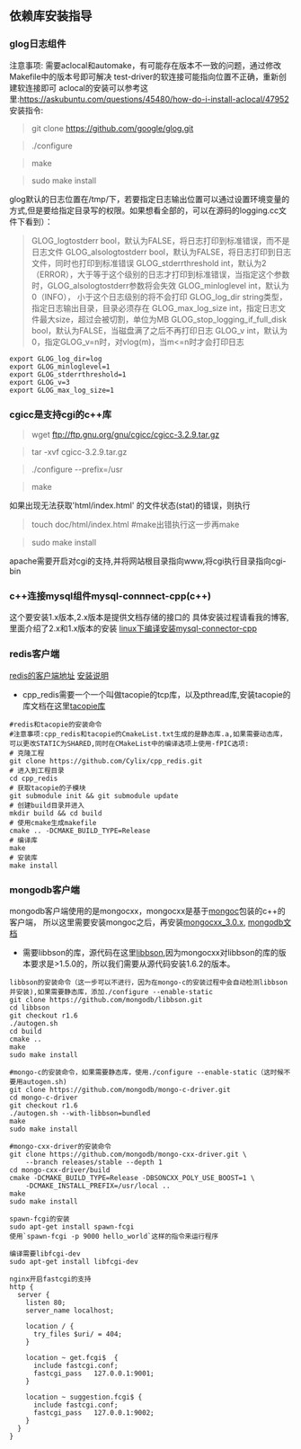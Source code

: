 ## **依赖库安装指导**

### **glog日志组件**
注意事项:
需要aclocal和automake，有可能存在版本不一致的问题，通过修改Makefile中的版本号即可解决
test-driver的软连接可能指向位置不正确，重新创建软连接即可
aclocal的安装可以参考这里:https://askubuntu.com/questions/45480/how-do-i-install-aclocal/47952
安装指令:
 > git clone https://github.com/google/glog.git
 
 > ./configure
 
 > make
 
 > sudo make install

 glog默认的日志位置在/tmp/下，若要指定日志输出位置可以通过设置环境变量的方式,但是要给指定目录写的权限。如果想看全部的，可以在源码的logging.cc文件下看到）：
> GLOG_logtostderr bool，默认为FALSE，将日志打印到标准错误，而不是日志文件
GLOG_alsologtostderr bool，默认为FALSE，将日志打印到日志文件，同时也打印到标准错误
GLOG_stderrthreshold int，默认为2（ERROR），大于等于这个级别的日志才打印到标准错误，当指定这个参数时，GLOG_alsologtostderr参数将会失效
GLOG_minloglevel int，默认为0（INFO）， 小于这个日志级别的将不会打印
GLOG_log_dir string类型，指定日志输出目录，目录必须存在 
GLOG_max_log_size int，指定日志文件最大size，超过会被切割，单位为MB
GLOG_stop_logging_if_full_disk bool，默认为FALSE，当磁盘满了之后不再打印日志
GLOG_v int，默认为0，指定GLOG_v=n时，对vlog(m)，当m<=n时才会打印日志

```
export GLOG_log_dir=log
export GLOG_minloglevel=1
export GLOG_stderrthreshold=1
export GLOG_v=3
export GLOG_max_log_size=1
```
### **cgicc是支持cgi的c++库**

 > wget ftp://ftp.gnu.org/gnu/cgicc/cgicc-3.2.9.tar.gz
 
 > tar -xvf cgicc-3.2.9.tar.gz

 > ./configure --prefix=/usr
 
 > make

 如果出现无法获取'html/index.html' 的文件状态(stat)的错误，则执行

 > touch doc/html/index.html           #make出错执行这一步再make

 > sudo make install 



 apache需要开启对cgi的支持,并将网站根目录指向www,将cgi执行目录指向cgi-bin

### **c++连接mysql组件mysql-connnect-cpp(c++)**
这个要安装1.x版本,2.x版本是提供文档存储的接口的
具体安装过程请看我的博客,里面介绍了2.x和1.x版本的安装
[linux下编译安装mysql-connector-cpp](http://www.myway5.com/index.php/2017/04/19/linux-complier-mysql-connector-cpp/)

### redis客户端
[redis的客户端地址](https://github.com/cylix/cpp_redis)
[安装说明](https://github.com/Cylix/cpp_redis/wiki/Mac-&-Linux-Install)
- cpp_redis需要一个一个叫做tacopie的tcp库，以及pthread库,安装tacopie的库文档在这里[tacopie库](https://github.com/Cylix/tacopie)
```
#redis和tacopie的安装命令
#注意事项:cpp_redis和tacopie的CmakeList.txt生成的是静态库.a,如果需要动态库，可以更改STATIC为SHARED,同时在CMakeList中的编译选项上使用-fPIC选项:
# 克隆工程
git clone https://github.com/Cylix/cpp_redis.git
# 进入到工程目录
cd cpp_redis
# 获取tacopie的子模块
git submodule init && git submodule update
# 创建build目录并进入
mkdir build && cd build
# 使用cmake生成makefile
cmake .. -DCMAKE_BUILD_TYPE=Release
# 编译库
make
# 安装库
make install
```
### mongodb客户端
mongodb客户端使用的是mongocxx，mongocxx是基于[mongoc](http://mongoc.org/libmongoc/current/installing.html)包装的c++的客户端，
所以这里需要安装mongoc之后，再安装[mongocxx_3.0.x](https://github.com/mongodb/mongo-cxx-driver),
[mongodb文档](http://mongoc.org/libmongoc/current/tutorial.html#making-a-connection)
- 需要libbson的库，源代码在这里[libbson](https://github.com/mongodb/libbson),因为mongocxx对libbson的库的版本要求是>1.5.0的，所以我们需要从源代码安装1.6.2的版本。
```
libbson的安装命令（这一步可以不进行，因为在mongo-c的安装过程中会自动检测libbson并安装),如果需要静态库，添加./configure --enable-static
git clone https://github.com/mongodb/libbson.git
cd libbson
git checkout r1.6
./autogen.sh
cd build
cmake ..
make
sudo make install

```

```
#mongo-c的安装命令，如果需要静态库，使用./configure --enable-static（这时候不要用autogen.sh)
git clone https://github.com/mongodb/mongo-c-driver.git
cd mongo-c-driver
git checkout r1.6
./autogen.sh --with-libbson=bundled
make 
sudo make install

```

```
#mongo-cxx-driver的安装命令
git clone https://github.com/mongodb/mongo-cxx-driver.git \
    --branch releases/stable --depth 1
cd mongo-cxx-driver/build
cmake -DCMAKE_BUILD_TYPE=Release -DBSONCXX_POLY_USE_BOOST=1 \
    -DCMAKE_INSTALL_PREFIX=/usr/local ..
make
sudo make install
```

```
spawn-fcgi的安装
sudo apt-get install spawn-fcgi
使用`spawn-fcgi -p 9000 hello_world`这样的指令来运行程序
```
```
编译需要libfcgi-dev
sudo apt-get install libfcgi-dev
```

```
nginx开启fastcgi的支持
http {
  server {
    listen 80;
    server_name localhost;

    location / {
      try_files $uri/ = 404;
    }

    location ~ get.fcgi$  {
      include fastcgi.conf;
      fastcgi_pass   127.0.0.1:9001;
    }

    location ~ suggestion.fcgi$ {
      include fastcgi.conf;
      fastcgi_pass   127.0.0.1:9002;
    }
  }
}
```